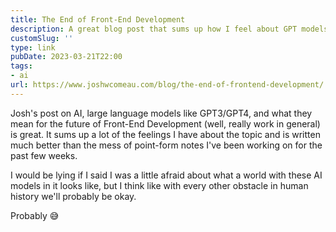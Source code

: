```yaml
---
title: The End of Front-End Development
description: A great blog post that sums up how I feel about GPT models.
customSlug: ''
type: link
pubDate: 2023-03-21T22:00
tags:
- ai
url: https://www.joshwcomeau.com/blog/the-end-of-frontend-development/
---
```


Josh's post on AI, large language models like GPT3/GPT4, and what they mean for the future of Front-End Development (well, really work in general) is great. It sums up a lot of the feelings I have about the topic and is written much better than the mess of point-form notes I've been working on for the past few weeks.

I would be lying if I said I was a little afraid about what a world with these AI models in it looks like, but I think like with every other obstacle in human history we'll probably be okay.

Probably 😅